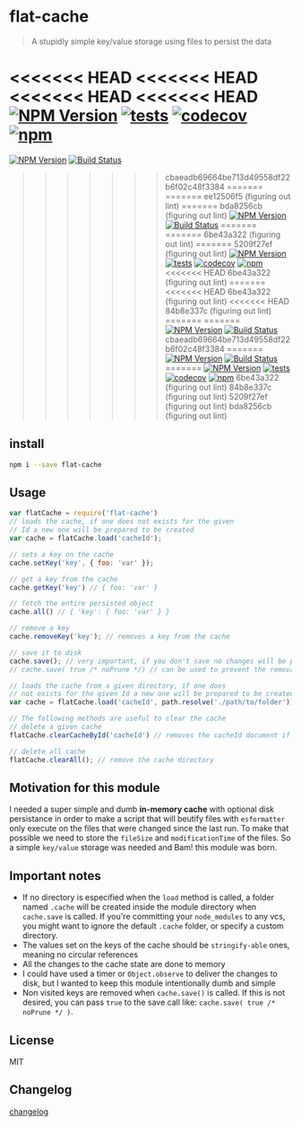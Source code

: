 # flat-cache
> A stupidly simple key/value storage using files to persist the data

<<<<<<< HEAD
<<<<<<< HEAD
<<<<<<< HEAD
<<<<<<< HEAD
[![NPM Version](https://img.shields.io/npm/v/flat-cache.svg?style=flat)](https://npmjs.org/package/flat-cache)
[![tests](https://github.com/jaredwray/flat-cache/actions/workflows/tests.yaml/badge.svg?branch=master)](https://github.com/jaredwray/flat-cache/actions/workflows/tests.yaml)
[![codecov](https://codecov.io/github/jaredwray/flat-cache/branch/master/graph/badge.svg?token=KxR95XT3NF)](https://codecov.io/github/jaredwray/flat-cache)
[![npm](https://img.shields.io/npm/dm/flat-cache)](https://npmjs.com/package/flat-cache)
=======
[![NPM Version](http://img.shields.io/npm/v/flat-cache.svg?style=flat)](https://npmjs.org/package/flat-cache)
[![Build Status](http://img.shields.io/travis/royriojas/flat-cache.svg?style=flat)](https://travis-ci.org/royriojas/flat-cache)
>>>>>>> cbaeadb69664be713d49558df22b6f02c48f3384
=======
=======
>>>>>>> ee12506f5 (figuring out lint)
=======
>>>>>>> bda8256cb (figuring out lint)
[![NPM Version](http://img.shields.io/npm/v/flat-cache.svg?style=flat)](https://npmjs.org/package/flat-cache)
[![Build Status](http://img.shields.io/travis/royriojas/flat-cache.svg?style=flat)](https://travis-ci.org/royriojas/flat-cache)
=======
=======
>>>>>>> 6be43a322 (figuring out lint)
=======
>>>>>>> 5209f27ef (figuring out lint)
[![NPM Version](https://img.shields.io/npm/v/flat-cache.svg?style=flat)](https://npmjs.org/package/flat-cache)
[![tests](https://github.com/jaredwray/flat-cache/actions/workflows/tests.yaml/badge.svg?branch=master)](https://github.com/jaredwray/flat-cache/actions/workflows/tests.yaml)
[![codecov](https://codecov.io/github/jaredwray/flat-cache/branch/master/graph/badge.svg?token=KxR95XT3NF)](https://codecov.io/github/jaredwray/flat-cache)
[![npm](https://img.shields.io/npm/dm/flat-cache)](https://npmjs.com/package/flat-cache)
<<<<<<< HEAD
>>>>>>> 6be43a322 (figuring out lint)
=======
<<<<<<< HEAD
>>>>>>> 6be43a322 (figuring out lint)
<<<<<<< HEAD
>>>>>>> 84b8e337c (figuring out lint)
=======
=======
[![NPM Version](http://img.shields.io/npm/v/flat-cache.svg?style=flat)](https://npmjs.org/package/flat-cache)
[![Build Status](http://img.shields.io/travis/royriojas/flat-cache.svg?style=flat)](https://travis-ci.org/royriojas/flat-cache)
>>>>>>> cbaeadb69664be713d49558df22b6f02c48f3384
=======
[![NPM Version](http://img.shields.io/npm/v/flat-cache.svg?style=flat)](https://npmjs.org/package/flat-cache)
[![Build Status](http://img.shields.io/travis/royriojas/flat-cache.svg?style=flat)](https://travis-ci.org/royriojas/flat-cache)
=======
[![NPM Version](https://img.shields.io/npm/v/flat-cache.svg?style=flat)](https://npmjs.org/package/flat-cache)
[![tests](https://github.com/jaredwray/flat-cache/actions/workflows/tests.yaml/badge.svg?branch=master)](https://github.com/jaredwray/flat-cache/actions/workflows/tests.yaml)
[![codecov](https://codecov.io/github/jaredwray/flat-cache/branch/master/graph/badge.svg?token=KxR95XT3NF)](https://codecov.io/github/jaredwray/flat-cache)
[![npm](https://img.shields.io/npm/dm/flat-cache)](https://npmjs.com/package/flat-cache)
>>>>>>> 6be43a322 (figuring out lint)
>>>>>>> 84b8e337c (figuring out lint)
>>>>>>> 5209f27ef (figuring out lint)
>>>>>>> bda8256cb (figuring out lint)

## install

```bash
npm i --save flat-cache
```

## Usage

```js
var flatCache = require('flat-cache')
// loads the cache, if one does not exists for the given
// Id a new one will be prepared to be created
var cache = flatCache.load('cacheId');

// sets a key on the cache
cache.setKey('key', { foo: 'var' });

// get a key from the cache
cache.getKey('key') // { foo: 'var' }

// fetch the entire persisted object
cache.all() // { 'key': { foo: 'var' } }

// remove a key
cache.removeKey('key'); // removes a key from the cache

// save it to disk
cache.save(); // very important, if you don't save no changes will be persisted.
// cache.save( true /* noPrune */) // can be used to prevent the removal of non visited keys

// loads the cache from a given directory, if one does
// not exists for the given Id a new one will be prepared to be created
var cache = flatCache.load('cacheId', path.resolve('./path/to/folder'));

// The following methods are useful to clear the cache
// delete a given cache
flatCache.clearCacheById('cacheId') // removes the cacheId document if one exists.

// delete all cache
flatCache.clearAll(); // remove the cache directory
```

## Motivation for this module

I needed a super simple and dumb **in-memory cache** with optional disk persistance in order to make
a script that will beutify files with `esformatter` only execute on the files that were changed since the last run.
To make that possible we need to store the `fileSize` and `modificationTime` of the files. So a simple `key/value`
storage was needed and Bam! this module was born.

## Important notes
- If no directory is especified when the `load` method is called, a folder named `.cache` will be created
  inside the module directory when `cache.save` is called. If you're committing your `node_modules` to any vcs, you
  might want to ignore the default `.cache` folder, or specify a custom directory.
- The values set on the keys of the cache should be `stringify-able` ones, meaning no circular references
- All the changes to the cache state are done to memory
- I could have used a timer or `Object.observe` to deliver the changes to disk, but I wanted to keep this module
  intentionally dumb and simple
- Non visited keys are removed when `cache.save()` is called. If this is not desired, you can pass `true` to the save call
  like: `cache.save( true /* noPrune */ )`.

## License

MIT

## Changelog

[changelog](./changelog.md)
